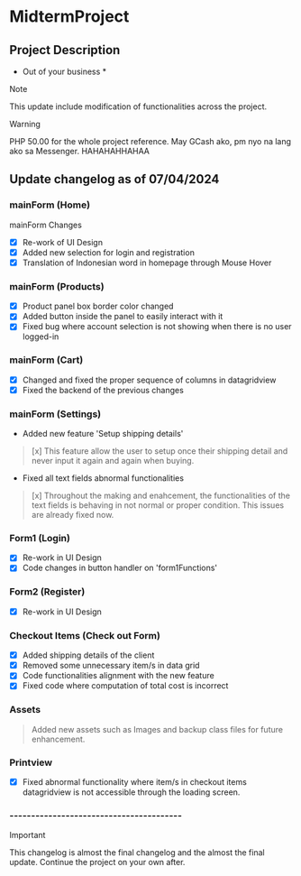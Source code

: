 # MidtermProject

## Project Description

* Out of your business *

> [!NOTE]
> This update include modification of functionalities across the project.

> [!WARNING]
> PHP 50.00 for the whole project reference. May GCash ako, pm nyo na lang ako sa Messenger. HAHAHAHHAHAA


## Update changelog as of 07/04/2024

### mainForm (Home)
mainForm Changes

- [x] Re-work of UI Design
- [x] Added new selection for login and registration
- [x] Translation of Indonesian word in homepage through Mouse Hover

### mainForm (Products)

- [x] Product panel box border color changed
- [x] Added button inside the panel to easily interact with it
- [x] Fixed bug where account selection is not showing when there is no user logged-in

### mainForm (Cart)

- [x] Changed and fixed the proper sequence of columns in datagridview
- [x] Fixed the backend of the previous changes

### mainForm (Settings)

- Added new feature 'Setup shipping details'
> [x] This feature allow the user to setup once their shipping detail and never input it again and again when buying.

- Fixed all text fields abnormal functionalities
> [x] Throughout the making and enahcement, the functionalities of the text fields is behaving in not normal or proper condition. This issues are already fixed now.


### Form1 (Login)

- [x] Re-work in UI Design
- [x] Code changes in button handler on 'form1Functions'

### Form2 (Register)

- [x] Re-work in UI Design

### Checkout Items (Check out Form)

- [x] Added shipping details of the client
- [x] Removed some unnecessary item/s in data grid
- [x] Code functionalities alignment with the new feature
- [x] Fixed code where computation of total cost is incorrect

### Assets

> Added new assets such as Images and backup class files for future enhancement.

### Printview

- [x] Fixed abnormal functionality where item/s in checkout items datagridview is not accessible through the loading screen.

### ----------------------------------------

> [!IMPORTANT]
> This changelog is almost the final changelog and the almost the final update. Continue the project on your own after.